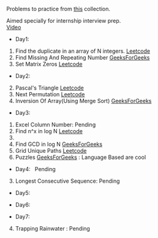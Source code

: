 Problems to practice from [this](https://docs.google.com/document/d/1SM92efk8oDl8nyVw8NHPnbGexTS9W-1gmTEYfEurLWQ/edit) collection.

Aimed specially for internship interview prep.  
[Video](https://www.youtube.com/watch?v=WNtzUR_MwUQ)

* Day1:
 1. Find the duplicate in an array of N integers. [Leetcode](https://leetcode.com/problems/find-the-duplicate-number)
 3. Find Missing And Repeating Number [GeeksForGeeks](https://practice.geeksforgeeks.org/problems/find-missing-and-repeating/0) &nbsp; 
 4. Set Matrix Zeros [Leetcode](https://leetcode.com/problems/set-matrix-zeroes/)

* Day2:
 2. Pascal's Triangle [Leetcode](https://leetcode.com/problems/pascals-triangle/)
 3. Next Permutation [Leetcode](https://leetcode.com/problems/next-permutation/)
 4. Inversion Of Array(Using Merge Sort) [GeeksForGeeks](https://practice.geeksforgeeks.org/problems/inversion-of-array/0)

* Day3:
 1. Excel Column Number: Pending
 2. Find n^x in log N [Leetcode](https://leetcode.com/problems/powx-n/)
 3. 
 4. Find GCD in log N [GeeksForGeeks](https://practice.geeksforgeeks.org/problems/gcd-of-array/0)
 5. Grid Unique Paths [Leetcode](https://leetcode.com/problems/unique-paths/)
 6. Puzzles [GeeksForGeeks](https://www.geeksforgeeks.org/puzzles/) : Language Based are cool 

* Day4: &nbsp; Pending
 3. Longest Consecutive Sequence: Pending

* Day5: 

* Day6: 

* Day7:
 4. Trapping Rainwater : Pending


